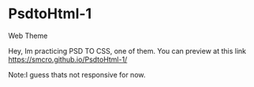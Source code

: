 # PsdtoHtml-1
 Web Theme
 
Hey,
Im practicing PSD TO CSS, one of them.
You can preview at this link https://smcro.github.io/PsdtoHtml-1/

Note:I guess thats not responsive for now.
